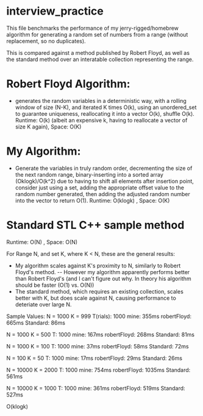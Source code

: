 # interview_practice
This file benchmarks the performance of my jerry-rigged/homebrew algorithm for
generating a random set of numbers from a range (without replacement, so no duplicates).

This is compared against a method published by Robert Floyd, as well as the standard
method over an interatable collection representing the range.

# Robert Floyd Algorithm:
- generates the random variables in  a deterministic way, with a rolling window of size (N-K), and iterated K times O(k), using an unordered_set to guarantee uniqueness, reallocating it into a vector O(k), shuffle O(k).
Runtime: O(k) (albeit an expensive k, having to reallocate a vector of size K again), Space: O(K)

# My Algorithm:
- Generate the variables in truly random order, decrementing the size of the next random range, binary-inserting into a sorted array (Oklogk)/O(k^2) due to having to shift all elements after insertion point, consider just using a set, adding the appropriate offset value to the random number generated, then adding the adjusted random number into the vector to return O(1).
Runtime: O(klogk) , Space: O(K)

# Standard STL C++ sample method
Runtime: O(N) , Space: O(N)

For Range N, and set K, where K < N, these are the general results:
- My algorithm scales against K's proximity to N, similarly to Robert Floyd's method.
-- However my algorithm apparently performs better than Robert Floyd's (and I can't
   figure out why. In theory his algorithm should be faster (O(1) vs. O(N))
- The standard method, which requires an existing collection, scales better with K,
  but does scale against N, causing performance to deteriate over large N.

Sample Values:
N = 1000 K = 999 T(rials): 1000
mine: 355ms
robertFloyd: 665ms
Standard: 86ms

N = 1000 K = 500 T: 1000
mine: 167ms
robertFloyd: 268ms
Standard: 81ms

N = 1000 K = 100 T: 1000
mine: 37ms
robertFloyd: 58ms
Standard: 72ms


N = 100 K = 50 T: 1000
mine: 17ms
robertFloyd: 29ms
Standard: 26ms


N = 10000 K = 2000 T: 1000
mine: 754ms
robertFloyd: 1035ms
Standard: 561ms

N = 10000 K = 1000 T: 1000
mine: 361ms
robertFloyd: 519ms
Standard: 527ms

O(klogk)

